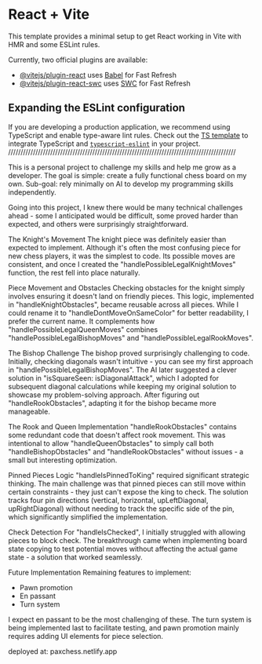 # React + Vite

This template provides a minimal setup to get React working in Vite with HMR and some ESLint rules.

Currently, two official plugins are available:

- [@vitejs/plugin-react](https://github.com/vitejs/vite-plugin-react/blob/main/packages/plugin-react/README.md) uses [Babel](https://babeljs.io/) for Fast Refresh
- [@vitejs/plugin-react-swc](https://github.com/vitejs/vite-plugin-react-swc) uses [SWC](https://swc.rs/) for Fast Refresh

## Expanding the ESLint configuration

If you are developing a production application, we recommend using TypeScript and enable type-aware lint rules. Check out the [TS template](https://github.com/vitejs/vite/tree/main/packages/create-vite/template-react-ts) to integrate TypeScript and [`typescript-eslint`](https://typescript-eslint.io) in your project.
////////////////////////////////////////////////////////////////////////////////////////////

This is a personal project to challenge my skills and help me grow as a developer.
The goal is simple: create a fully functional chess board on my own.
Sub-goal: rely minimally on AI to develop my programming skills independently.

Going into this project, I knew there would be many technical challenges ahead - some I anticipated would be difficult, some proved harder than expected, and others were surprisingly straightforward.

The Knight's Movement
The knight piece was definitely easier than expected to implement. Although it's often the most confusing piece for new chess players, it was the simplest to code. Its possible moves are consistent, and once I created the "handlePossibleLegalKnightMoves" function, the rest fell into place naturally.

Piece Movement and Obstacles
Checking obstacles for the knight simply involves ensuring it doesn't land on friendly pieces. This logic, implemented in "handleKnightObstacles", became reusable across all pieces. While I could rename it to "handleDontMoveOnSameColor" for better readability, I prefer the current name. It complements how "handlePossibleLegalQueenMoves" combines "handlePossibleLegalBishopMoves" and "handlePossibleLegalRookMoves".

The Bishop Challenge
The bishop proved surprisingly challenging to code. Initially, checking diagonals wasn't intuitive - you can see my first approach in "handlePossibleLegalBishopMoves". The AI later suggested a clever solution in "isSquareSeen: isDiagonalAttack", which I adopted for subsequent diagonal calculations while keeping my original solution to showcase my problem-solving approach. After figuring out "handleRookObstacles", adapting it for the bishop became more manageable.

The Rook and Queen Implementation
"handleRookObstacles" contains some redundant code that doesn't affect rook movement. This was intentional to allow "handleQueenObstacles" to simply call both "handleBishopObstacles" and "handleRookObstacles" without issues - a small but interesting optimization.

Pinned Pieces Logic
"handleIsPinnedToKing" required significant strategic thinking. The main challenge was that pinned pieces can still move within certain constraints - they just can't expose the king to check. The solution tracks four pin directions (vertical, horizontal, upLeftDiagonal, upRightDiagonal) without needing to track the specific side of the pin, which significantly simplified the implementation.

Check Detection
For "handleIsChecked", I initially struggled with allowing pieces to block check. The breakthrough came when implementing board state copying to test potential moves without affecting the actual game state - a solution that worked seamlessly.

Future Implementation
Remaining features to implement:
- Pawn promotion
- En passant
- Turn system

I expect en passant to be the most challenging of these. The turn system is being implemented last to facilitate testing, and pawn promotion mainly requires adding UI elements for piece selection.

deployed at: 
paxchess.netlify.app